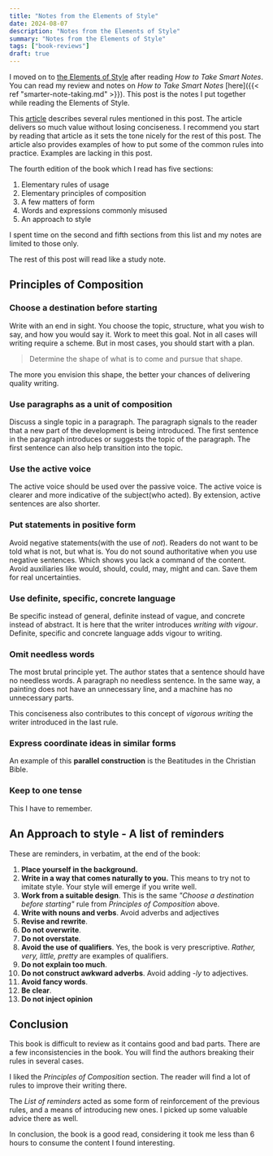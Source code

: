 ```yaml
---
title: "Notes from the Elements of Style"
date: 2024-08-07
description: "Notes from the Elements of Style"
summary: "Notes from the Elements of Style"
tags: ["book-reviews"]
draft: true
---
```


I moved on to [the Elements of Style](https://amzn.eu/d/0ct5zf7z) after reading *How to Take Smart Notes*. You can read my review and notes on *How to Take Smart Notes* [here]({{< ref "smarter-note-taking.md" >}}). This post is the notes I put together while reading the Elements of Style.

This [article](https://evaparish.com/blog/how-i-edit) describes several rules mentioned in this post. The article delivers so much value without losing conciseness. I recommend you start by reading that article as it sets the tone nicely for the rest of this post. The article also provides examples of how to put some of the common rules into practice. Examples are lacking in this post.

The fourth edition of the book which I read has five sections:
1. Elementary rules of usage
2. Elementary principles of composition
3. A few matters of form
4. Words and expressions commonly misused
5. An approach to style

I spent time on the second and fifth sections from this list and my notes are limited to those only.

The rest of this post will read like a study note.

## Principles of Composition

### Choose a destination before starting

Write with an end in sight. You choose the topic,  structure, what you wish to say, and how you would say it. Work to meet this goal. Not in all cases will writing require a scheme. But in most cases, you should start with a plan.

> Determine the shape of what is to come and pursue that shape.

The more you envision this shape, the better your chances of delivering quality writing.

### Use paragraphs as a unit of composition

Discuss a single topic in a paragraph. The paragraph signals to the reader that a new part of the development is being introduced. The first sentence in the paragraph introduces or suggests the topic of the paragraph. The first sentence can also help transition into the topic.

### Use the active voice

The active voice should be used over the passive voice. The active voice is clearer and more indicative of the subject(who acted). By extension, active sentences are also shorter.

### Put statements in positive form

Avoid negative statements(with the use of *not*). Readers do not want to be told what is not, but what is. You do not sound authoritative when you use negative sentences. Which shows you lack a command of the content. Avoid auxiliaries like would, should, could, may, might and can. Save them for real uncertainties.

### Use definite, specific, concrete language

Be specific instead of general, definite instead of vague, and concrete instead of abstract.
It is here that the writer introduces *writing with vigour*. Definite, specific and concrete language adds vigour to writing.

### Omit needless words

The most brutal principle yet. The author states that a sentence should have no needless words. A paragraph no needless sentence. In the same way, a painting does not have an unnecessary line, and a machine has no unnecessary parts.

This conciseness also contributes to this concept of *vigorous writing* the writer introduced in the last rule.

### Express coordinate ideas in similar forms

An example of this **parallel construction** is the Beatitudes in the Christian Bible. 

### Keep to one tense

This I have to remember.

## An Approach to style - A list of reminders

These are reminders, in verbatim, at the end of the book:
1. **Place yourself in the background.**
2. **Write in a way that comes naturally to you.** This means to try not to imitate style. Your style will emerge if you write well.
3. **Work from a suitable design**. This is the same *"Choose a destination before starting"* rule from *Principles of Composition* above.
4. **Write with nouns and verbs**. Avoid adverbs and adjectives
5. **Revise and rewrite**.
6. **Do not overwrite**.
7. **Do not overstate**.
8. **Avoid the use of qualifiers**. Yes, the book is very prescriptive. *Rather, very, little, pretty* are examples of qualifiers.
9. **Do not explain too much**.
10. **Do not construct awkward adverbs**. Avoid adding *-ly* to adjectives.
11. **Avoid fancy words**.
12. **Be clear**.
13. **Do not inject opinion**

## Conclusion

This book is difficult to review as it contains good and bad parts. There are a few inconsistencies in the book. You will find the authors breaking their rules in several cases.

I liked the *Principles of Composition* section. The reader will find a lot of rules to improve their writing there.

The *List of reminders* acted as some form of reinforcement of the previous rules, and a means of introducing new ones. I picked up some valuable advice there as well.

In conclusion, the book is a good read, considering it took me less than 6 hours to consume the content I found interesting.
